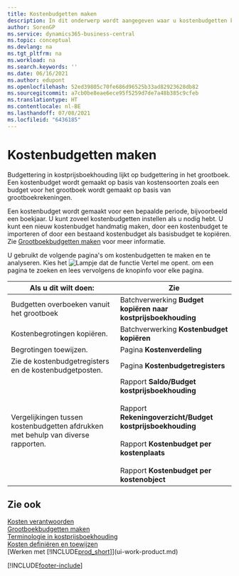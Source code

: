 ```yaml
---
title: Kostenbudgetten maken
description: In dit onderwerp wordt aangegeven waar u kostenbudgetten kunt maken en analyseren. Budgettering in kostprijsboekhouding lijkt op budgettering in het grootboek.
author: SorenGP
ms.service: dynamics365-business-central
ms.topic: conceptual
ms.devlang: na
ms.tgt_pltfrm: na
ms.workload: na
ms.search.keywords: ''
ms.date: 06/16/2021
ms.author: edupont
ms.openlocfilehash: 52ed39805c70fe686d96525b33ad82923628db82
ms.sourcegitcommit: a7cb0be8eae6ece95f5259d7de7a48b385c9cfeb
ms.translationtype: HT
ms.contentlocale: nl-BE
ms.lasthandoff: 07/08/2021
ms.locfileid: "6436185"
---
```

# <a name="creating-cost-budgets"></a>Kostenbudgetten maken
Budgettering in kostprijsboekhouding lijkt op budgettering in het grootboek. Een kostenbudget wordt gemaakt op basis van kostensoorten zoals een budget voor het grootboek wordt gemaakt op basis van grootboekrekeningen.  

Een kostenbudget wordt gemaakt voor een bepaalde periode, bijvoorbeeld een boekjaar. U kunt zoveel kostenbudgetten instellen als u nodig hebt. U kunt een nieuw kostenbudget handmatig maken, door een kostenbudget te importeren of door een bestaand kostenbudget als basisbudget te kopiëren. Zie [Grootboekbudgetten maken](finance-how-create-budgets.md) voor meer informatie.

U gebruikt de volgende pagina's om kostenbudgetten te maken en te analyseren. Kies het ![Lampje dat de functie Vertel me opent.](media/ui-search/search_small.png "Vertel me wat u wilt doen") om een pagina te zoeken en lees vervolgens de knopinfo voor elke pagina.

|Als u dit wilt doen:|Zie|  
|--------|---------|  
|Budgetten overboeken vanuit het grootboek|Batchverwerking **Budget kopiëren naar kostprijsboekhouding**|  
|Kostenbegrotingen kopiëren.|Batchverwerking **Kostenbudget kopiëren**|  
|Begrotingen toewijzen.|Pagina **Kostenverdeling**|  
|Zie de kostenbudgetregisters en de kostenbudgetposten.|Pagina **Kostenbudgetregisters**|  
|Vergelijkingen tussen kostenbudgetten afdrukken met behulp van diverse rapporten.|Rapport **Saldo/Budget kostprijsboekhouding**<br /><br /> Rapport **Rekeningoverzicht/Budget kostprijsboekhouding**<br /><br /> Rapport **Kostenbudget per kostenplaats**<br /><br /> Rapport **Kostenbudget per kostenobject**|  

## <a name="see-also"></a>Zie ook  
[Kosten verantwoorden](finance-manage-cost-accounting.md)  
[Grootboekbudgetten maken](finance-how-create-budgets.md)  
[Terminologie in kostprijsboekhouding](finance-terminology-in-cost-accounting.md)   
[Kosten definiëren en toewijzen](finance-define-and-allocate-costs.md)  
[Werken met [!INCLUDE[prod_short](includes/prod_short.md)]](ui-work-product.md)


[!INCLUDE[footer-include](includes/footer-banner.md)]